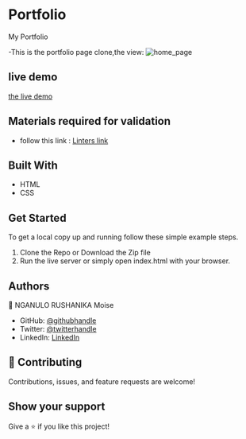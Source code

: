 
# Portfolio
 My Portfolio 
 
 -This is the portfolio page clone,the view:
![home_page](https://user-images.githubusercontent.com/57562869/121547713-aca75d80-ca0c-11eb-921f-0286bf87b782.png)

## live demo
[the live demo](https://moise10r.github.io/Personal_Portfolio/)

## Materials required for validation

- follow this link :
 [Linters link]( https://github.com/microverseinc/linters-config/tree/master/html-css)

## Built With

- HTML
- CSS


## Get Started

To get a local copy up and running follow these simple example steps.

1. Clone the Repo or Download the Zip file
2. Run the live server or simply open index.html with your browser.

## Authors

👤 NGANULO RUSHANIKA Moise

- GitHub: [@githubhandle](https://github.com/moise10r)
- Twitter: [@twitterhandle](https://twitter.com/MRushanika)
- LinkedIn: [LinkedIn](https://www.linkedin.com/in/nganulo-rushanika-mo%C3%AFse-626139197/)

## 🤝 Contributing

Contributions, issues, and feature requests are welcome!


## Show your support

Give a ⭐️ if you like this project!

